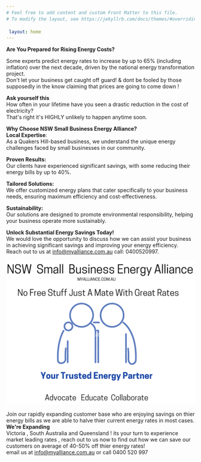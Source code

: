 ```yaml
---
# Feel free to add content and custom Front Matter to this file.
# To modify the layout, see https://jekyllrb.com/docs/themes/#overriding-theme-defaults

 layout: home
---  
```

<b> Are You Prepared for Rising Energy Costs?</b>  

Some experts predict energy rates to increase by up to 65% (including inflation) over the next decade, driven by the national energy transformation project.  
Don't let your business get caught off guard! & dont be fooled by those supposedly in the know claiming that prices are going to come down !  

<b>Ask yourself this</b>  
How often in your lifetime have you seen a drastic reduction in the cost of electricity?  
That's right it's HIGHLY unlikely to happen anytime soon.  

<b>Why Choose NSW Small Business Energy Alliance?</b>  
**Local Expertise**:  
As a Quakers Hill-based business, we understand the unique energy challenges faced by small businesses in our community.

**Proven Results:**  
Our clients have experienced significant savings, with some reducing their energy bills by up to 40%.  

**Tailored Solutions:**     
We offer customized energy plans that cater specifically to your business needs, ensuring maximum efficiency and cost-effectiveness.

**Sustainability:**  
Our solutions are designed to promote environmental responsibility, helping your business operate more sustainably.

**Unlock Substantial Energy Savings Today!**  
We would love the opportunity to discuss how we can assist your business in achieving significant savings and improving your energy efficiency. Reach out to us at info@myalliance.com.au call: 0400520997.

![NSW Small Business Energy Alliance. Uniting for Fair Energy Prices & Success. Advocate Educate Collaborate.](/assets/indexV2.png) 

Join our rapidly expanding customer base who are enjoying savings on thier energy bills as we are able to halve thier current energy rates in most cases.  
<b> We're Expanding </b>  
Victoria , South Australia and Queensland ! its your turn to experience market leading rates , reach out to us now to find out how we can save our customers on average of 40-50% off thier energy rates!  
email us at info@myalliance.com.au  or call 0400 520 997

